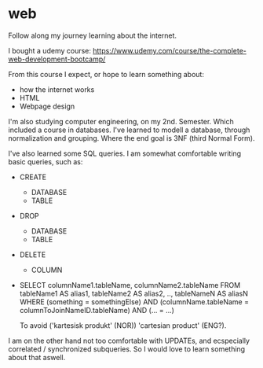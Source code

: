 # web

Follow along my journey learning about the internet.

I bought a udemy course:
https://www.udemy.com/course/the-complete-web-development-bootcamp/

From this course I expect, or hope to learn something about:

- how the internet works
- HTML
- Webpage design

I'm also studying computer engineering, on my 2nd. Semester.
Which included a course in databases. I've learned to modell a database, 
through normalization and grouping. Where the end goal is 3NF (third 
Normal Form).

I've also learned some SQL queries.
I am somewhat comfortable writing basic queries, such as:
- CREATE 
	- DATABASE
	- TABLE
- DROP 
	- DATABASE
	- TABLE
- DELETE 
	- COLUMN

- SELECT 
	columnName1.tableName, 
	columnName2.tableName
  FROM
	tableName1 AS alias1, 
	tableName2 AS alias2, 
	.., 
	tableNameN AS aliasN
  WHERE 
  	(something = somethingElse)
  AND
  	(columnName.tableName = columnToJoinNameID.tableName)
  AND
  	(... = ...)

  To avoid ('kartesisk produkt' (NOR)) 'cartesian product' (ENG?).
  
I am on the other hand not too comfortable with UPDATEs, and ecspecially 
correlated / synchronized subqueries. So I would love to learn something
about that aswell.
